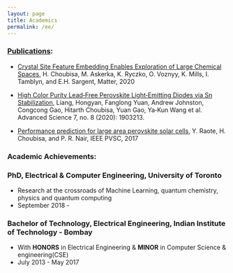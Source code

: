 ```yaml
---
layout: page
title: Academics
permalink: /ee/
---
```


### [Publications](https://scholar.google.com/citations?user=a3koOrcAAAAJ):

* [Crystal Site Feature Embedding Enables Exploration of Large Chemical Spaces](https://www.cell.com/matter/fulltext/S2590-2385(20)30187-9), H. Choubisa, M. Askerka, K. Ryczko, O. Voznyy, K. Mills, I. Tamblyn, and E.H. Sargent, Matter, 2020

* [High Color Purity Lead‐Free Perovskite Light‐Emitting Diodes via Sn Stabilization](https://onlinelibrary.wiley.com/doi/full/10.1002/advs.201903213), Liang, Hongyan, Fanglong Yuan, Andrew Johnston, Congcong Gao, Hitarth Choubisa, Yuan Gao, Ya‐Kun Wang et al. Advanced Science 7, no. 8 (2020): 1903213.

* [Performance prediction for large area perovskite solar cells](https://ieeexplore.ieee.org/document/8521473), Y. Raote, H. Choubisa, and P. R. Nair, IEEE PVSC, 2017



### Academic Achievements:

### PhD, Electrical & Computer Engineering, University of Toronto
* Research at the crossroads of Machine Learning, quantum chemistry, physics and quantum computing
* September 2018 - 

### Bachelor of Technology, Electrical Engineering, Indian Institute of Technology - Bombay
* With **HONORS** in Electrical Engineering & **MINOR** in Computer Science & engineering(CSE) 
* July 2013 - May 2017

